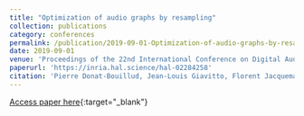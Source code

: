 ```yaml
---
title: "Optimization of audio graphs by resampling"
collection: publications
category: conferences
permalink: /publication/2019-09-01-Optimization-of-audio-graphs-by-resampling
date: 2019-09-01
venue: 'Proceedings of the 22nd International Conference on Digital Audio Effects'
paperurl: 'https://inria.hal.science/hal-02284258'
citation: 'Pierre Donat-Bouillud, Jean-Louis Giavitto, Florent Jacquemard, &quot;Optimization of audio graphs by resampling&quot; In the proceedings of Proceedings of the 22nd International Conference on Digital Audio Effects, 2019.'
---
```

[Access paper here](https://inria.hal.science/hal-02284258){:target="_blank"}

